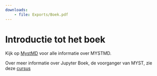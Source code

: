 ```yaml
---
downloads:
    - file: Exports/Boek.pdf
---
```


# Introductie tot het boek

Kijk op [MystMD](https://mystmd.org/guide/) voor alle informatie over MYSTMD.

Over meer informatie over Jupyter Boek, de voorganger van MYST, zie deze [cursus](https://tud-seed.github.io/betasteunpunt/main/JB/JB_intro.html)